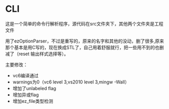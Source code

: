 # CLI

这是一个简单的命令行解析程序，源代码在src文件夹下，其他两个文件夹是工程文件

用了ezOptionParser，不过是重写的，原来的名字和其他的没动，删了很多,原来那个基本是用C写的，现在换成STL了，自己用着舒服就行，把一些用不到的也删减了（reset 输出样式选择等）。

主要修改：
* vc6编译通过
* warnings为0（vc6 level 3,vs2010 level 3,mingw -Wall）
* 增加了unlabeled flag
* 增加异或flag
* 增加ez_file类型检测
